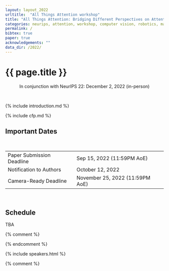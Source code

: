 ```yaml
---
layout: layout_2022
urltitle:  "All Things Attention workshop"
title: "All Things Attention: Bridging Different Perspectives on Attention"
categories: neurips, attention, workshop, computer vision, robotics, machine learning, gaze, interaction, neuroscience, cognitive psychology
permalink: /
bibtex: true
paper: true
acknowledgements: ""
data_dir: /2022/
---
```



# {{ page.title }}

<p style="text-align: center;">
In conjunction with NeurIPS 22: December 2, 2022 (in-person)
</p>
<br />

{% include introduction.md %}

<!-- CfP stuff -->

<a class="anchor" id="calls"></a>
{% include cfp.md %}

<!--  Imp dates -->
<div class="row">
  <div class="col-xs-12"><a class="anchor" id="dates"></a>
    <h2>Important Dates</h2>
    <br>
    <table class="table table-striped">
      <tbody>
        <tr>
          <td>Paper Submission Deadline</td>
          <td>Sep 15, 2022 (11:59PM AoE)</td>
	      </tr>
        <tr>
          <td>Notification to Authors</td>
          <td>October 12, 2022</td>
        </tr>
        <tr>
          <td>Camera-Ready Deadline</td>
          <td>November 25, 2022 (11:59PM AoE)</td>
        </tr>
      </tbody>
    </table>
  </div>
</div><br>

<a class="anchor" id="schedule"></a>

## Schedule

TBA

{% comment %}
<!--<div class="row">
  <div class="col-xs-12">
     <p>
       Attending:
       <ul>
         <li>Registered CVPR attendees can find the relevant Zoom and Gatherly links at <a target="_blank" href="https://www.eventscribe.net/2021/2021CVPR/login.asp">https://www.eventscribe.net/2021/2021CVPR/login.asp</a></li>
	 <li>Others are welcome to join our livestream at <a href="https://youtu.be/ScoHuri_3hs">https://youtu.be/ScoHuri_3hs</a></li>
       </ul>
     </p> 
     <table class="table schedule" style="border:none !important;">
      <thead class="thead-light">
        <tr>
	  <th>Time in UTC</th>
	  <th>Start Time in UTC<span class="tz-offset"></span><b>*</b><br><span class="tz-subtext">(probably your time zone)</span></th>
          <th>Item</th>
        </tr>
      </thead>
      <tbody>
        <tr>
          <td>1:30pm - 1:35pm</td>
          <td class="to-local-time">20 Jun 2022 13:30:00 UTC</td>
          <td>Opening remark</td>
        </tr>
        <tr>
          <td>1:35pm - 2:15pm</td>
          <td class="to-local-time">20 Jun 2022 13:35:00 UTC</td>
          <td>Invited talk by Prof. Wei Shen</td>
        </tr>
        <tr>
          <td>2:15pm - 2:55pm</td>
          <td class="to-local-time">20 Jun 2022 14:15:00 UTC</td>
          <td>Invited talk by Prof. Gordon Wetzstein</td>
        </tr>
        <tr>
          <td>2:55pm - 3:00pm</td>
          <td class="to-local-time">20 Jun 2022 14:55:00 UTC</td>
          <td>Invited poster spotlight talk</td>
        </tr>
        <tr>
          <td>3:00pm - 4:00pm</td>
          <td class="to-local-time">20 Jun 2022 15:00:00 UTC</td>
          <td>Coffee break & poster presentation</td>
        </tr>
        <tr>
          <td>4:00pm - 5:10pm</td>
          <td class="to-local-time">20 Jun 2022 16:00:00 UTC</td>
          <td>Workshop paper presentation</td>
        </tr>
        <tr>
          <td>5:10pm - 5:50pm</td>
          <td class="to-local-time">20 Jun 2022 17:10:00 UTC</td>
          <td>Panel discussion</td>
        </tr>
        <tr>
          <td>5:50pm - 6:00pm</td>
          <td class="to-local-time">20 Jun 2022 17:50:00 UTC</td>
          <td>Award & closing remark</td>
        </tr>
        <tr>
          <td>8:15pm - 8:20pm</td>
          <td class="to-local-time">20 Jun 2021 20:15:00 UTC</td>
          <td>Award & closing remark</td>
        </tr>
      </tbody>
     </table>
     <span class="disclaimer">
     * This time is calculated to be in your computer's reported time zone.
     <br>
     For example, those in Los Angeles may see UTC-7,
     <br>
     while those in Berlin may see UTC+2.
     <br>
     <br>
     Please note that there may be differences to your actual time zone.</span>
  </div>
</div><br> -->
{% endcomment %}

<!-- Speakers -->

<a class="anchor" id="speakers"></a>

{% include speakers.html %}


{% comment %}
<!-- hacky div to hide the accepted papers for now -->
<div style="display:none">
<!-- accepted papers  -->
  <div class="row">
    <div class="col-xs-12"><a class="anchor" id="accepted-papers"></a>
      <h2>Accepted Full Papers</h2>

    <div class="paper">
          <span class="title">Learning-by-Novel-View-Synthesis for Full-Face Appearance-Based 3D Gaze Estimation</span>
          <span class="authors">Jiawei Qin, Takuru Shimoyama, Yusuke Sugano</span>
          <span class="award">Best Paper Award</span>
          <div class="btn-group btn-group-xs" role="group">
            <button class="btn btn-success">GAZE 2022</button>
            <!--<button class="btn btn-poster-id">Poster #12Xa</button>-->
      <a class="btn btn-default" target="_blank" href="https://openaccess.thecvf.com/content/CVPR2022W/GAZE/papers/Qin_Learning-by-Novel-View-Synthesis_for_Full-Face_Appearance-Based_3D_Gaze_Estimation_CVPRW_2022_paper.pdf"><i class="fas fa-file-pdf"></i> PDF (CVF)</a>
      <a class="btn btn-default" target="_blank" href="https://openaccess.thecvf.com/content/CVPR2022W/GAZE/supplemental/Qin_Learning-by-Novel-View-Synthesis_for_Full-Face_CVPRW_2022_supplemental.pdf"><i class="fas fa-file-pdf"></i> Suppl. (CVF)</a>
      <a class="btn btn-default" target="_blank" href="http://arxiv.org/abs/2201.07927"><i class="fas fa-archive"></i> arXiv</a>
        <a class="btn btn-default" target="_blank" href="https://youtu.be/BUFTzo5DqXc"><i class="fas fa-video"></i> Video</a>
            <!--<a class="btn btn-default" target="_blank" href=""><i class="fas fa-code"></i> Code</a>-->
          </div>
      </div>

    <div class="paper">
          <span class="title">Self-Attention with Convolution and Deconvolution for Efficient Eye Gaze Estimation from a Full Face Image</span>
          <span class="authors">Jun O Oh, Hyung Jin Chang, Sang-Il Choi</span>
          <div class="btn-group btn-group-xs" role="group">
            <button class="btn btn-success">GAZE 2022</button>
            <!--<button class="btn btn-poster-id">Poster #12Xa</button>-->
      <a class="btn btn-default" target="_blank" href="https://openaccess.thecvf.com/content/CVPR2022W/GAZE/papers/Oh_Self-Attention_With_Convolution_and_Deconvolution_for_Efficient_Eye_Gaze_Estimation_CVPRW_2022_paper.pdf"><i class="fas fa-file-pdf"></i> PDF (CVF)</a>
        <a class="btn btn-default" target="_blank" href="https://youtu.be/ANQ65NNNWNE"><i class="fas fa-video"></i> Video</a>
      <!--<a class="btn btn-default" target="_blank" href=""><i class="fas fa-file-pdf"></i> Suppl. (CVF)</a>-->
      <!--<a class="btn btn-default" target="_blank" href=""><i class="fas fa-archive"></i> arXiv</a>-->
            <!--<a class="btn btn-default" target="_blank" href=""><i class="fas fa-code"></i> Code</a>-->
          </div>
      </div>

    <div class="paper">
          <span class="title">Unsupervised Multi-View Gaze Representation Learning</span>
          <span class="authors">John Gideon, Shan Su, Simon Stent</span>
          <span class="award">Best Poster Award</span>
          <div class="btn-group btn-group-xs" role="group">
            <button class="btn btn-success">GAZE 2022</button>
            <!--<button class="btn btn-poster-id">Poster #12Xa</button>-->
      <a class="btn btn-default" target="_blank" href="https://openaccess.thecvf.com/content/CVPR2022W/GAZE/papers/Gideon_Unsupervised_Multi-View_Gaze_Representation_Learning_CVPRW_2022_paper.pdf"><i class="fas fa-file-pdf"></i> PDF (CVF)</a>
        <a class="btn btn-default" target="_blank" href="https://youtu.be/W0OK1vVtiEk"><i class="fas fa-video"></i> Video</a>
      <!--<a class="btn btn-default" target="_blank" href=""><i class="fas fa-file-pdf"></i> Suppl. (CVF)</a>-->
            <!--<a class="btn btn-default" target="_blank" href=""><i class="fas fa-archive"></i> arXiv</a>-->
            <!--<a class="btn btn-default" target="_blank" href=""><i class="fas fa-code"></i> Code</a>-->
          </div>
      </div>

    <div class="paper">
          <span class="title">ScanpathNet: A Recurrent Mixture Density Network for Scanpath Prediction</span>
          <span class="authors">Ryan Anthony J de Belen, Tomasz Bednarz, Arcot Sowmya</span>
          <span class="award">Best Paper Honourable Mention</span>
          <div class="btn-group btn-group-xs" role="group">
            <button class="btn btn-success">GAZE 2022</button>
            <!--<button class="btn btn-poster-id">Poster #12Xa</button>-->
      <a class="btn btn-default" target="_blank" href="https://openaccess.thecvf.com/content/CVPR2022W/GAZE/papers/de_Belen_ScanpathNet_A_Recurrent_Mixture_Density_Network_for_Scanpath_Prediction_CVPRW_2022_paper.pdf"><i class="fas fa-file-pdf"></i> PDF (CVF)</a>
      <a class="btn btn-default" target="_blank" href="https://openaccess.thecvf.com/content/CVPR2022W/GAZE/supplemental/de_Belen_ScanpathNet_A_Recurrent_CVPRW_2022_supplemental.pdf"><i class="fas fa-file-pdf"></i> Suppl. (CVF)</a>
        <a class="btn btn-default" target="_blank" href="https://youtu.be/8RXog3XkCl8"><i class="fas fa-video"></i> Video</a>
            <!--<a class="btn btn-default" target="_blank" href=""><i class="fas fa-archive"></i> arXiv</a>-->
            <!--<a class="btn btn-default" target="_blank" href=""><i class="fas fa-code"></i> Code</a>-->
          </div>
      </div>

    <div class="paper">
          <span class="title">One-Stage Object Referring with Gaze Estimation</span>
          <span class="authors">Jianhang Chen, Xu Zhang, Yue Wu, Shalini Ghosh, Pradeep Natarajan, Shih-Fu Chang, Jan Allebach</span>
          <div class="btn-group btn-group-xs" role="group">
            <button class="btn btn-success">GAZE 2022</button>
            <!--<button class="btn btn-poster-id">Poster #12Xa</button>-->
      <a class="btn btn-default" target="_blank" href="https://openaccess.thecvf.com/content/CVPR2022W/GAZE/papers/Chen_One-Stage_Object_Referring_With_Gaze_Estimation_CVPRW_2022_paper.pdf"><i class="fas fa-file-pdf"></i> PDF (CVF)</a>
        <a class="btn btn-default" target="_blank" href="https://youtu.be/SkjtCXX-aJY"><i class="fas fa-video"></i> Video</a>
      <!--<a class="btn btn-default" target="_blank" href=""><i class="fas fa-file-pdf"></i> Suppl. (CVF)</a>-->
            <!--<a class="btn btn-default" target="_blank" href=""><i class="fas fa-archive"></i> arXiv</a>-->
            <!--<a class="btn btn-default" target="_blank" href=""><i class="fas fa-code"></i> Code</a>-->
          </div>
      </div>

    <div class="paper">
          <span class="title">Characterizing Target-absent Human Attention</span>
          <span class="authors">Yupei Chen, Zhibo Yang, Souradeep Chakraborty, Sounak Mondal, Seoyoung Ahn, Dimitris Samaras, Minh Hoai, Gregory Zelinsky</span>
          <div class="btn-group btn-group-xs" role="group">
            <button class="btn btn-success">GAZE 2022</button>
            <!--<button class="btn btn-poster-id">Poster #12Xa</button>-->
      <a class="btn btn-default" target="_blank" href="https://openaccess.thecvf.com/content/CVPR2022W/GAZE/papers/Chen_Characterizing_Target-Absent_Human_Attention_CVPRW_2022_paper.pdf"><i class="fas fa-file-pdf"></i> PDF (CVF)</a>
      <a class="btn btn-default" target="_blank" href="https://openaccess.thecvf.com/content/CVPR2022W/GAZE/supplemental/Chen_Characterizing_Target-Absent_Human_CVPRW_2022_supplemental.pdf"><i class="fas fa-file-pdf"></i> Suppl. (CVF)</a>
        <a class="btn btn-default" target="_blank" href="https://youtu.be/SIVywYz2pNs"><i class="fas fa-video"></i> Video</a>
            <!--<a class="btn btn-default" target="_blank" href=""><i class="fas fa-archive"></i> arXiv</a>-->
            <!--<a class="btn btn-default" target="_blank" href=""><i class="fas fa-code"></i> Code</a>-->
          </div>
      </div>

    <br><br>

    <!-- <a class="anchor" id="invited-posters"></a>
      <h2>Invited Posters</h2>

    <div class="paper">
          <span class="title">Dynamic 3D Gaze from Afar: Deep Gaze Estimation from Temporal Eye-Head-Body Coordination</span>
          <span class="authors">Soma Nonaka, Shohei Nobuhara, Ko Nishino</span>
          <div class="btn-group btn-group-xs" role="group">
            <button class="btn btn-primary">CVPR 2022</button>
      
      <a class="btn btn-default" target="_blank" href="https://vision.ist.i.kyoto-u.ac.jp/pubs/SNonaka_CVPR22.pdf"><i class="fas fa-file-pdf"></i> PDF</a>
      <a class="btn btn-default" target="_blank" href="https://vision.ist.i.kyoto-u.ac.jp/pubs/SNonaka_CVPR22_supp.pdf"><i class="fas fa-file-pdf"></i> Supp.</a>
      <a class="btn btn-default" target="_blank" href=""><i class="fas fa-archive"></i> arXiv</a>
            <a class="btn btn-default" target="_blank" href="https://github.com/kyotovision-public/dynamic-3d-gaze-from-afar"><i class="fas fa-code"></i> Code</a>
      <a class="btn btn-default" target="_blank" href="https://youtu.be/IEc8E4e4mXU"><i class="fas fa-video"></i> Video</a>
          </div>
      </div> 
      -->

    </div>
  </div>
  <br><br>
</div>

{% endcomment %}

{% comment %}
<div class="row" id="programcommittee">
  <div class="col-xs-12">
    <h2>Program Committee</h2>
  </div>
</div>

<div class="row">
  <div class="col-xs-3">
    <div class="people-name"><a target="_blank"
      href=
      "https://ykotseruba.github.io/">
      Yulia Kotseruba</a><h6>
      York University</h6></div>
    <div class="people-name"><a target="_blank"
      href=
      "https://www.chengshuli.me/">
      Chengshu (Eric) Li</a><h6>
      Stanford University</h6></div>
    <div class="people-name"><a target="_blank"
      href=
      "https://sites.google.com/oakland.edu/human-centered-engineering">
      Hyungil Kim</a><h6>
      Oakland University</h6></div>
    <div class="people-name"><a target="_blank"
      href=
      "https://sushrutthorat.com/">
      Sushrut Thorat</a><h6>
      Radboud University</h6></div>
  </div>
  <div class="col-xs-3">
    <div class="people-name"><a target="_blank"
      href=
      "https://mklissa.github.io/">
      Martin Klissarov</a><h6>
      McGill University</h6></div>
    <div class="people-name"><a target="_blank"
        href=
        "https://david-abel.github.io/">
        David Abel</a><h6>
        Deepmind</h6>
    </div>
    <div class="people-name"><a target="_blank"
      href=
      "https://www.linkedin.com/in/david-nicholson-b27b69a4/">
      David Nicholson</a><h6>
      Embedded Intelligence</h6>
    </div>
    <div class="people-name"><a target="_blank"
      href=
      "http://wyblelab.com/">
      Brad Wyble</a><h6>
      Pennsylvania State University</h6>
    </div>
  </div>

  <div class="col-xs-3">
    <div class="people-name"><a target="_blank"
      href=
      "https://prashnani.github.io/">
      Ekta Prashnani</a><h6>
      NVIDIA</h6>
    </div>  
  </div>
</div>
<br>

{% endcomment %}

<a class="anchor" id="organizers"></a>

## Organizers

{% include headshots_centered.html people=site.data.organizers %}


{% comment %}
<!-- <div class="row">
  <div class="col-xs-12"><a class="anchor" id="sponsors"></a>
    <h2>Workshop sponsored by:</h2>
  </div>
</div>

<div class="row">
  <div class="col-xs-4 sponsor">
    <a href="https://www.nvidia.com/"><img src="img/nvidia.jpg" /></a>
  </div>
  <div class="col-xs-4 sponsor">
    <a href="https://www.tobii.com/"><img src="img/tobii.jpg" /></a>
  </div>
  <div class="col-xs-4 sponsor">
    <a href="https://www.google.com/"><img src="img/google.png" /></a>
  </div>
</div> -->
{% endcomment %}
